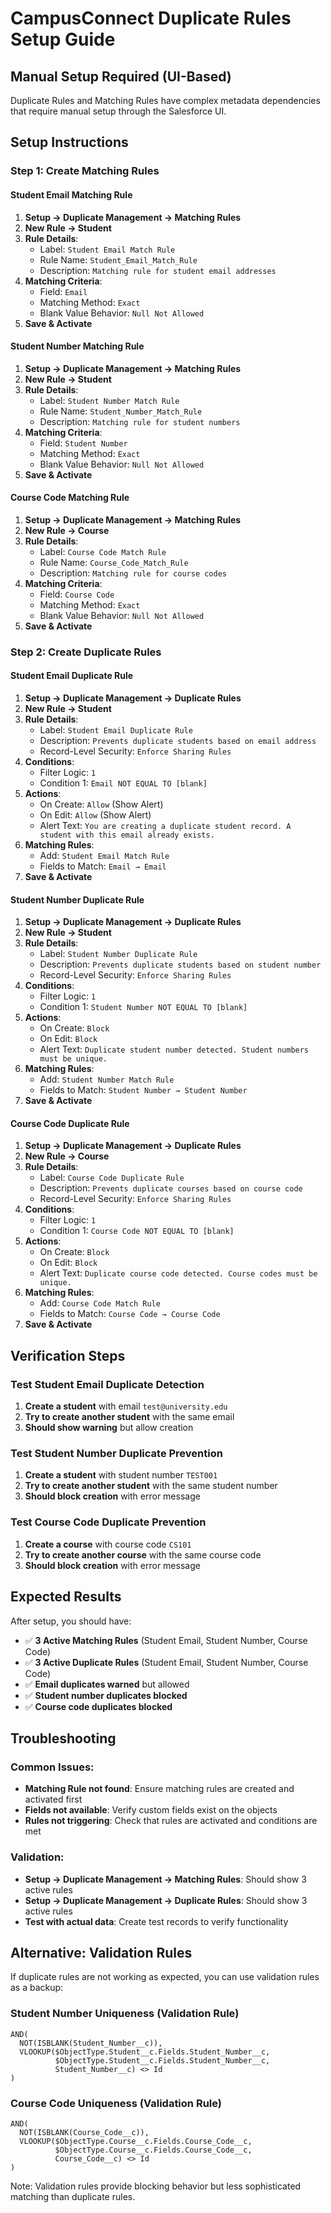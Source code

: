# CampusConnect Duplicate Rules Setup Guide

## Manual Setup Required (UI-Based)

Duplicate Rules and Matching Rules have complex metadata dependencies that require manual setup through the Salesforce UI.

## Setup Instructions

### Step 1: Create Matching Rules

#### Student Email Matching Rule
1. **Setup → Duplicate Management → Matching Rules**
2. **New Rule → Student**
3. **Rule Details**:
   - Label: `Student Email Match Rule`
   - Rule Name: `Student_Email_Match_Rule`
   - Description: `Matching rule for student email addresses`
4. **Matching Criteria**:
   - Field: `Email`
   - Matching Method: `Exact`
   - Blank Value Behavior: `Null Not Allowed`
5. **Save & Activate**

#### Student Number Matching Rule
1. **Setup → Duplicate Management → Matching Rules**
2. **New Rule → Student**
3. **Rule Details**:
   - Label: `Student Number Match Rule`
   - Rule Name: `Student_Number_Match_Rule`
   - Description: `Matching rule for student numbers`
4. **Matching Criteria**:
   - Field: `Student Number`
   - Matching Method: `Exact`
   - Blank Value Behavior: `Null Not Allowed`
5. **Save & Activate**

#### Course Code Matching Rule
1. **Setup → Duplicate Management → Matching Rules**
2. **New Rule → Course**
3. **Rule Details**:
   - Label: `Course Code Match Rule`
   - Rule Name: `Course_Code_Match_Rule`
   - Description: `Matching rule for course codes`
4. **Matching Criteria**:
   - Field: `Course Code`
   - Matching Method: `Exact`
   - Blank Value Behavior: `Null Not Allowed`
5. **Save & Activate**

### Step 2: Create Duplicate Rules

#### Student Email Duplicate Rule
1. **Setup → Duplicate Management → Duplicate Rules**
2. **New Rule → Student**
3. **Rule Details**:
   - Label: `Student Email Duplicate Rule`
   - Description: `Prevents duplicate students based on email address`
   - Record-Level Security: `Enforce Sharing Rules`
4. **Conditions**:
   - Filter Logic: `1`
   - Condition 1: `Email NOT EQUAL TO [blank]`
5. **Actions**:
   - On Create: `Allow` (Show Alert)
   - On Edit: `Allow` (Show Alert)
   - Alert Text: `You are creating a duplicate student record. A student with this email already exists.`
6. **Matching Rules**:
   - Add: `Student Email Match Rule`
   - Fields to Match: `Email → Email`
7. **Save & Activate**

#### Student Number Duplicate Rule
1. **Setup → Duplicate Management → Duplicate Rules**
2. **New Rule → Student**
3. **Rule Details**:
   - Label: `Student Number Duplicate Rule`
   - Description: `Prevents duplicate students based on student number`
   - Record-Level Security: `Enforce Sharing Rules`
4. **Conditions**:
   - Filter Logic: `1`
   - Condition 1: `Student Number NOT EQUAL TO [blank]`
5. **Actions**:
   - On Create: `Block`
   - On Edit: `Block`
   - Alert Text: `Duplicate student number detected. Student numbers must be unique.`
6. **Matching Rules**:
   - Add: `Student Number Match Rule`
   - Fields to Match: `Student Number → Student Number`
7. **Save & Activate**

#### Course Code Duplicate Rule
1. **Setup → Duplicate Management → Duplicate Rules**
2. **New Rule → Course**
3. **Rule Details**:
   - Label: `Course Code Duplicate Rule`
   - Description: `Prevents duplicate courses based on course code`
   - Record-Level Security: `Enforce Sharing Rules`
4. **Conditions**:
   - Filter Logic: `1`
   - Condition 1: `Course Code NOT EQUAL TO [blank]`
5. **Actions**:
   - On Create: `Block`
   - On Edit: `Block`
   - Alert Text: `Duplicate course code detected. Course codes must be unique.`
6. **Matching Rules**:
   - Add: `Course Code Match Rule`
   - Fields to Match: `Course Code → Course Code`
7. **Save & Activate**

## Verification Steps

### Test Student Email Duplicate Detection
1. **Create a student** with email `test@university.edu`
2. **Try to create another student** with the same email
3. **Should show warning** but allow creation

### Test Student Number Duplicate Prevention
1. **Create a student** with student number `TEST001`
2. **Try to create another student** with the same student number
3. **Should block creation** with error message

### Test Course Code Duplicate Prevention
1. **Create a course** with course code `CS101`
2. **Try to create another course** with the same course code
3. **Should block creation** with error message

## Expected Results

After setup, you should have:
- ✅ **3 Active Matching Rules** (Student Email, Student Number, Course Code)
- ✅ **3 Active Duplicate Rules** (Student Email, Student Number, Course Code)
- ✅ **Email duplicates warned** but allowed
- ✅ **Student number duplicates blocked**
- ✅ **Course code duplicates blocked**

## Troubleshooting

### Common Issues:
- **Matching Rule not found**: Ensure matching rules are created and activated first
- **Fields not available**: Verify custom fields exist on the objects
- **Rules not triggering**: Check that rules are activated and conditions are met

### Validation:
- **Setup → Duplicate Management → Matching Rules**: Should show 3 active rules
- **Setup → Duplicate Management → Duplicate Rules**: Should show 3 active rules
- **Test with actual data**: Create test records to verify functionality

## Alternative: Validation Rules

If duplicate rules are not working as expected, you can use validation rules as a backup:

### Student Number Uniqueness (Validation Rule)
```
AND(
  NOT(ISBLANK(Student_Number__c)),
  VLOOKUP($ObjectType.Student__c.Fields.Student_Number__c, 
          $ObjectType.Student__c.Fields.Student_Number__c, 
          Student_Number__c) <> Id
)
```

### Course Code Uniqueness (Validation Rule)
```
AND(
  NOT(ISBLANK(Course_Code__c)),
  VLOOKUP($ObjectType.Course__c.Fields.Course_Code__c, 
          $ObjectType.Course__c.Fields.Course_Code__c, 
          Course_Code__c) <> Id
)
```

Note: Validation rules provide blocking behavior but less sophisticated matching than duplicate rules.
